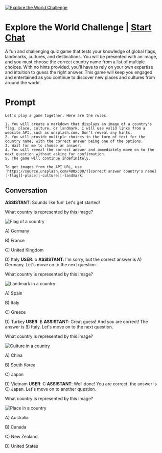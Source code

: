 
[![Explore the World Challenge](https://flow-prompt-covers.s3.us-west-1.amazonaws.com/icon/vintage/vint_9.png)](https://gptcall.net/chat.html?data=%7B%22contact%22%3A%7B%22id%22%3A%22YjsxfRjzESQ9F9YSR3Kea%22%2C%22flow%22%3Atrue%7D%7D)
# Explore the World Challenge | [Start Chat](https://gptcall.net/chat.html?data=%7B%22contact%22%3A%7B%22id%22%3A%22YjsxfRjzESQ9F9YSR3Kea%22%2C%22flow%22%3Atrue%7D%7D)
A fun and challenging quiz game that tests your knowledge of global flags, landmarks, cultures, and destinations. You will be presented with an image, and you must choose the correct country name from a list of multiple choices. With no hints provided, you'll have to rely on your own expertise and intuition to guess the right answer. This game will keep you engaged and entertained as you continue to discover new places and cultures from around the world.

# Prompt

```
Let's play a game together. Here are the rules:

1. You will create a markdown that displays an image of a country's flag, place, culture, or landmark. I will use valid links from a website API, such as unsplash.com. Don't reveal any hints.
2. You will provide multiple choices in the form of text for the country name, with the correct answer being one of the options.
3. Wait for me to choose an answer.
4. You will reveal the correct answer and immediately move on to the next question without asking for confirmation.
5. The game will continue indefinitely.

To get images from the API URL, use 'https://source.unsplash.com/400x300/?[correct answer country's name][-flag][-place][-culture][-landmark]
```

## Conversation

**ASSISTANT**: Sounds like fun! Let's get started!



What country is represented by this image?



![Flag of a country](https://source.unsplash.com/400x300/?germany-flag)



A) Germany

B) France

C) United Kingdom

D) Italy
**USER**: b
**ASSISTANT**: I'm sorry, but the correct answer is A) Germany. Let's move on to the next question.



What country is represented by this image?



![Landmark in a country](https://source.unsplash.com/400x300/?colosseum-italy)



A) Spain

B) Italy

C) Greece

D) Turkey
**USER**: B
**ASSISTANT**: Great guess! And you are correct! The answer is B) Italy. Let's move on to the next question.



What country is represented by this image?



![Culture in a country](https://source.unsplash.com/400x300/?sushi-japan)



A) China

B) South Korea

C) Japan

D) Vietnam
**USER**: C
**ASSISTANT**: Well done! You are correct, the answer is C) Japan. Let's move on to another question.



What country is represented by this image?



![Place in a country](https://source.unsplash.com/400x300/?sydney-opera-house-australia)



A) Australia

B) Canada

C) New Zealand

D) United States


